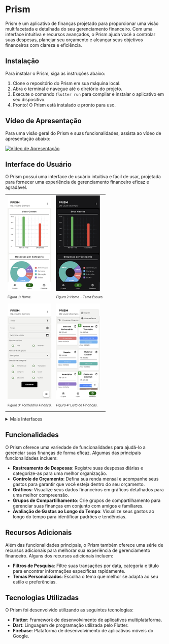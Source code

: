 # Prism

Prism é um aplicativo de finanças projetado para proporcionar uma visão multifacetada e detalhada do seu gerenciamento
financeiro. Com uma interface intuitiva e recursos avançados, o Prism ajuda você a controlar suas despesas, planejar seu
orçamento e alcançar seus objetivos financeiros com clareza e eficiência.

## Instalação

Para instalar o Prism, siga as instruções abaixo:

1. Clone o repositório do Prism em sua máquina local.
2. Abra o terminal e navegue até o diretório do projeto.
3. Execute o comando `flutter run` para compilar e instalar o aplicativo em seu dispositivo.
4. Pronto! O Prism está instalado e pronto para uso.

## Vídeo de Apresentação

Para uma visão geral do Prism e suas funcionalidades, assista ao vídeo de apresentação abaixo:
<div>
  <a href="https://youtu.be/cLs9RvhgOfY">
    <img src="https://img.youtube.com/vi/cLs9RvhgOfY/0.jpg" alt="Vídeo de Apresentação" height="300"/>
  </a>
</div>

## Interface do Usuário

O Prism possui uma interface de usuário intuitiva e fácil de usar, projetada para fornecer uma experiência de
gerenciamento financeiro eficaz e agradável.

<table>
  <tr>
    <td height="320">
      <img src="assets/images/home_light.jpg" alt="Legenda da imagem"  height="300"/>
      <p style="font-size: 10px"><em>Figura 1: Home.</em></p>
    </td>
    <td height="320">
      <img src="assets/images/home_dark.jpg" alt="Legenda da imagem"  height="300"/>
      <p style="font-size: 10px"><em>Figura 2: Home - Tema Escuro.</em></p>
    </td>
</tr>
<tr>
    <td height="320">
      <img src="assets/images/create_finance.jpg" alt="Legenda da imagem"  height="300"/>
      <p style="font-size: 10px"><em>Figura 3: Formulário Finança.</em></p>
    </td>
    <td height="320">
      <img src="assets/images/finances_light.jpg" alt="Legenda da imagem"  height="300"/>
      <p style="font-size: 10px"><em>Figura 4: Lista de Finanças.</em></p>
    </td>
  </tr>
</table>

<details>
  <summary>Mais Interfaces</summary>
  <br/>
  <table>
    <tr>
      <td height="320">
        <img src="assets/images/groups.jpg" alt="Legenda da imagem"  height="300"/>
        <p style="font-size: 10px"><em>Figura 5: Lista de Grupos.</em></p>
      </td>
      <td height="320">
        <img src="assets/images/group.jpg" alt="Legenda da imagem"  height="300"/>
        <p style="font-size: 10px"><em>Figura 6: Grupo.</em></p>
      </td>
      <td height="320">
        <img src="assets/images/recover.jpg" alt="Legenda da imagem"  height="300"/>
        <p style="font-size: 10px"><em>Figura 7: Recuperação de Senha.</em></p>
      </td>
      <td height="320">
        <img src="assets/images/login.jpg" alt="Legenda da imagem"  height="300"/>
        <p style="font-size: 10px"><em>Figura 8: Login.</em></p>
      </td>
    </tr>
    <tr>
      <td height="320">
        <img src="assets/images/register.jpg" alt="Legenda da imagem"  height="300"/>
        <p style="font-size: 10px"><em>Figura 9: Registro.</em></p>
      </td>
      <td height="320">
        <img src="assets/images/search.jpg" alt="Legenda da imagem"  height="300"/>
        <p style="font-size: 10px"><em>Figura 10: Filtro de Pesquisa.</em></p>
      </td>
      <td height="320">
        <img src="assets/images/create_finance_dark.jpg" alt="Legenda da imagem"  height="300"/>
        <p style="font-size: 10px"><em>Figura 11: Formulário - Tema Escuro.</em></p>
      </td>
      <td height="320">
        <img src="assets/images/finances_dark.jpg" alt="Legenda da imagem"  height="300"/>
        <p style="font-size: 10px"><em>Figura 12: Lista de Finanças - Tema Escuro.</em></p>
      </td>
    </tr>
  </table>
</details>

## Funcionalidades

O Prism oferece uma variedade de funcionalidades para ajudá-lo a gerenciar suas finanças de forma eficaz. Algumas das
principais funcionalidades incluem:

- **Rastreamento de Despesas**: Registre suas despesas diárias e categorize-as para uma melhor organização.
- **Controle de Orçamento**: Defina sua renda mensal e acompanhe seus gastos para garantir que você esteja dentro do seu
  orçamento.
- **Gráficos**: Visualize seus dados financeiros em gráficos detalhados para uma melhor compreensão.
- **Grupos de Compartilhamento**: Crie grupos de compartilhamento para gerenciar suas finanças em conjunto com amigos e
  familiares.
- **Avaliação de Gastos ao Longo do Tempo**: Visualize seus gastos ao longo do tempo para identificar padrões e
  tendências.

## Recursos Adicionais

Além das funcionalidades principais, o Prism também oferece uma série de recursos adicionais para melhorar sua
experiência de gerenciamento financeiro. Alguns dos recursos adicionais incluem:

- **Filtros de Pesquisa**: Filtre suas transações por data, categoria e título para encontrar informações específicas
  rapidamente.
- **Temas Personalizados**: Escolha o tema que melhor se adapta ao seu estilo e preferências.

## Tecnologias Utilizadas

O Prism foi desenvolvido utilizando as seguintes tecnologias:

- **Flutter**: Framework de desenvolvimento de aplicativos multiplataforma.
- **Dart**: Linguagem de programação utilizada pelo Flutter.
- **Firebase**: Plataforma de desenvolvimento de aplicativos móveis do Google.